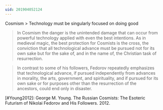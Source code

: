 ```yaml
---
uid: 201904052124
---
```

Cosmism > Technology must be singularly focused on doing good

> In Cosmism the danger is the unintended damage that can occur from powerful technology applied with even the best intentions. As in medieval magic, the best protection for Cosmists is the cross, the conviction that all technological advance must be pursued not for its own sake but for the sake of, and in the name of, the Christian task of resurrection.

> In contrast to some of his followers, Fedorov repeatedly emphasizes that technological advance, if pursued independently from advances in morality, the arts, government, and spirituality, and if pursued for its own sake or for purposes other than the resurrection of the ancestors, could end only in disaster.

[#Young2012]: George M. Young. The Russian Cosmists: The Esoteric Futurism of Nikolai Fedorov and His Followers. 2012.
